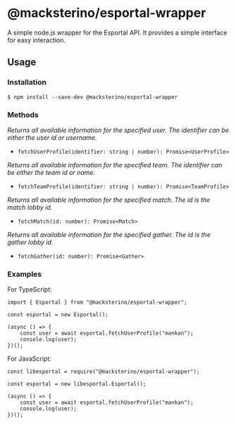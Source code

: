 # @macksterino/esportal-wrapper

A simple node.js wrapper for the Esportal API. It provides a simple interface for easy interaction.

## Usage
### Installation
`$ npm install --save-dev @macksterino/esportal-wrapper`

### Methods
*Returns all available information for the specified user. The identifier can be either the user id or username.*
- `fetchUserProfile(identifier: string | number): Promise<UserProfile>`

*Returns all available information for the specified team. The identifier can be either the team id or name.*
- `fetchTeamProfile(identifier: string | number): Promise<TeamProfile>`

*Returns all available information for the specified match. The id is the match lobby id.*
- `fetchMatch(id: number): Promise<Match>`

*Returns all available information for the specified gather. The id is the gather lobby id.*
- `fetchGather(id: number): Promise<Gather>`

### Examples
For TypeScript:
```
import { Esportal } from "@macksterino/esportal-wrapper";

const esportal = new Esportal();

(async () => {
	const user = await esportal.fetchUserProfile("mankan");
	console.log(user);
})();
```

For JavaScript:
```
const libesportal = require("@macksterino/esportal-wrapper");

const esportal = new libesportal.Esportal();

(async () => {
	const user = await esportal.fetchUserProfile("mankan");
	console.log(user);
})();
```
